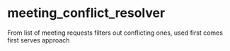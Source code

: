 # meeting_conflict_resolver
From list of meeting requests filters out conflicting ones, used first comes first serves approach
